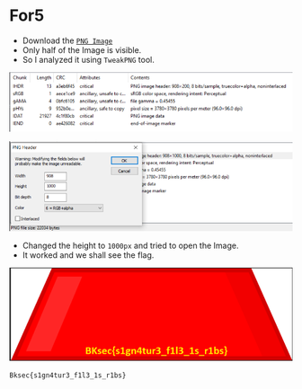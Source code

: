 # For5

- Download the [`PNG Image`](https://github.com/a3X3k/RoadMap/blob/main/Set%202/For5/1.png)
- Only half of the Image is visible.
- So I analyzed it using `TweakPNG` tool.

![](https://github.com/a3X3k/RoadMap/blob/main/Set%202/For5/3.png?raw=true)

![](https://github.com/a3X3k/RoadMap/blob/main/Set%202/For5/4.png?raw=true)

- Changed the height to `1000px` and tried to open the Image.
- It worked and we shall see the flag.

![](https://github.com/a3X3k/RoadMap/blob/main/Set%202/For5/5.png?raw=true)

```
Bksec{s1gn4tur3_f1l3_1s_r1bs}
```
